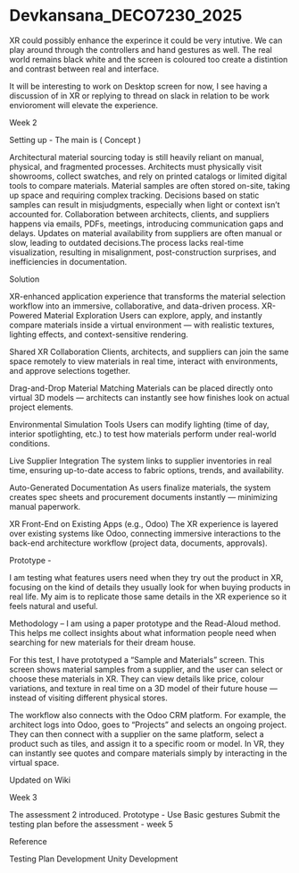 # Devkansana_DECO7230_2025


XR could possibly enhance the experince it could be very intutive.
We can play around through the controllers and hand gestures  as well.
The real world remains black white and the screen is coloured too create a distintion and contrast  between real and interface.

It will be interesting  to work on Desktop screen for now, I see having a discussion of in XR or replying to thread on slack in relation to be work envioroment will elevate the experience.



 Week 2 

Setting up -  The main is ( Concept ) 

Architectural material sourcing today is still heavily reliant on manual, physical, and fragmented processes. Architects must physically visit showrooms, collect swatches, and rely on printed catalogs or limited digital tools to compare materials. Material samples are often stored on-site, taking up space and requiring complex tracking. Decisions based on static samples can result in misjudgments, especially when light or context isn’t accounted for. Collaboration between architects, clients, and suppliers happens via emails, PDFs, meetings, introducing communication gaps and delays. Updates on material availability from suppliers are often manual or slow, leading to outdated decisions.The process lacks real-time visualization, resulting in misalignment, post-construction surprises, and inefficiencies in documentation.

Solution 

XR-enhanced application experience that transforms the material selection workflow into an immersive, collaborative, and data-driven process. XR-Powered Material Exploration
Users can explore, apply, and instantly compare materials inside a virtual environment — with realistic textures, lighting effects, and context-sensitive rendering.

Shared XR Collaboration
Clients, architects, and suppliers can join the same space remotely to view materials in real time, interact with environments, and approve selections together.

Drag-and-Drop Material Matching
Materials can be placed directly onto virtual 3D models — architects can instantly see how finishes look on actual project elements.

Environmental Simulation Tools
Users can modify lighting (time of day, interior spotlighting, etc.) to test how materials perform under real-world conditions.

Live Supplier Integration
The system links to supplier inventories in real time, ensuring up-to-date access to fabric options, trends, and availability.

Auto-Generated Documentation
As users finalize materials, the system creates spec sheets and procurement documents instantly — minimizing manual paperwork.

XR Front-End on Existing Apps (e.g., Odoo)
The XR experience is layered over existing systems like Odoo, connecting immersive interactions to the back-end architecture workflow (project data, documents, approvals).


Prototype - 

I am testing what features users need when they try out the product in XR, focusing on the kind of details they usually look for when buying products in real life. My aim is to replicate those same details in the XR experience so it feels natural and useful.

Methodology – I am using a paper prototype and the Read-Aloud method. This helps me collect insights about what information people need when searching for new materials for their dream house.

For this test, I have prototyped a “Sample and Materials” screen. This screen shows material samples from a supplier, and the user can select or choose these materials in XR. They can view details like price, colour variations, and texture in real time on a 3D model of their future house — instead of visiting different physical stores.

The workflow also connects with the Odoo CRM platform. For example, the architect logs into Odoo, goes to “Projects” and selects an ongoing project. They can then connect with a supplier on the same platform, select a product such as tiles, and assign it to a specific room or model. In VR, they can instantly see quotes and compare materials simply by interacting in the virtual space.

Updated on Wiki


Week 3 

The assessment 2 introduced. 
Prototype -  Use Basic gestures 
Submit the testing plan before the assessment - week 5

Reference 

Testing Plan Development
Unity Development  



